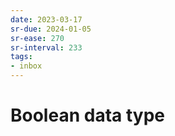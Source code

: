 ```yaml
---
date: 2023-03-17
sr-due: 2024-01-05
sr-ease: 270
sr-interval: 233
tags:
- inbox
---
```


# Boolean data type
